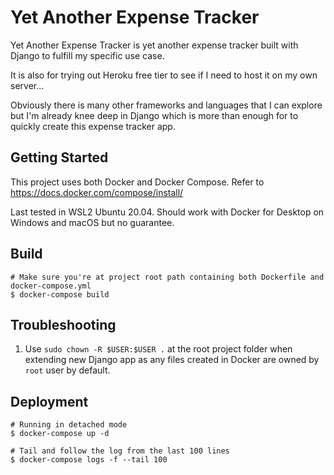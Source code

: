 # Yet Another Expense Tracker

Yet Another Expense Tracker is yet another expense tracker built with Django to fulfill my specific use case.

It is also for trying out Heroku free tier to see if I need to host it on my own server...

Obviously there is many other frameworks and languages that I can explore but I'm already knee deep in Django which is more than enough for to quickly create this expense tracker app.

## Getting Started

This project uses both Docker and Docker Compose. Refer to https://docs.docker.com/compose/install/

Last tested in WSL2 Ubuntu 20.04. Should work with Docker for Desktop on Windows and macOS but no guarantee. 

## Build

```shell
# Make sure you're at project root path containing both Dockerfile and docker-compose.yml
$ docker-compose build
```

## Troubleshooting

1. Use `sudo chown -R $USER:$USER .` at the root project folder when extending new Django app as any files created in Docker are owned by `root` user by default.

## Deployment

```shell
# Running in detached mode 
$ docker-compose up -d

# Tail and follow the log from the last 100 lines
$ docker-compose logs -f --tail 100
```
